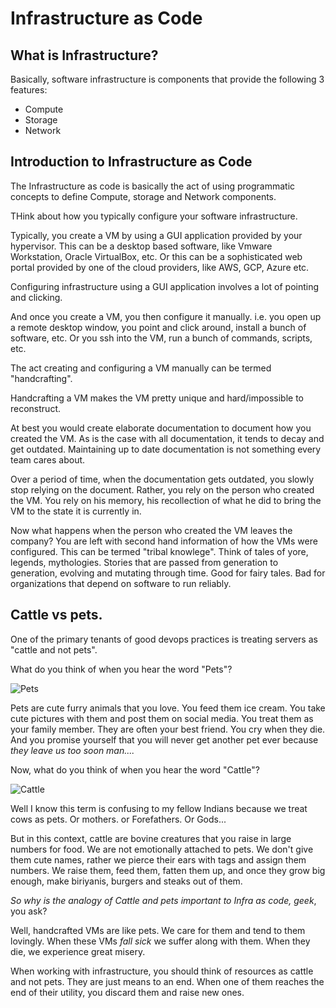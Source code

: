 # Infrastructure as Code

## What is Infrastructure?

Basically, software infrastructure is components that provide the following 3 features:

* Compute
* Storage
* Network

## Introduction to Infrastructure as Code

The Infrastructure as code is basically the act of using programmatic concepts to define Compute, storage and Network components.

THink about how you typically configure your software infrastructure.

Typically, you create a VM by using a GUI application provided by your hypervisor. 
This can be a desktop based software, like Vmware Workstation, Oracle VirtualBox, etc.
Or this can be a sophisticated web portal provided by one of the cloud providers, like AWS, GCP, Azure etc.

Configuring infrastructure using a GUI application involves a lot of pointing and clicking.

And once you create a VM, you then configure it manually. i.e. you open up a remote desktop window, you point and click around, install a bunch of software, etc. Or you ssh into the VM, run a bunch of commands, scripts, etc.

The act creating and configuring a VM manually can be termed "handcrafting". 

Handcrafting a VM makes the VM pretty unique and hard/impossible to reconstruct.

At best you would create elaborate documentation to document how you created the VM.
As is the case with all documentation, it tends to decay and get outdated.
Maintaining up to date documentation is not something every team cares about.

Over a period of time, when the documentation gets outdated, you slowly stop relying on the document. Rather, you rely on the person who created the VM. You rely on his memory, his recollection of what he did to bring the VM to the state it is currently in.

Now what happens when the person who created the VM leaves the company? You are left with second hand information of how the VMs were configured. This can be termed "tribal knowlege". Think of tales of yore, legends, mythologies. Stories that are passed from generation to generation, evolving and mutating through time.  Good for fairy tales. Bad for organizations that depend on software to run reliably.


## Cattle vs pets.

One of the primary tenants of good devops practices is  treating servers as "cattle and not pets".


What do you think of when you hear the word "Pets"?

![Pets](https://i.redd.it/7e7lol4ox0b01.jpg)

Pets are cute furry animals that you love. You feed them ice cream. You take cute pictures with them and post them on social media. You treat them as your family member. They are often your best friend. You cry when they die. And you promise yourself that you will never get another pet ever because *they leave us too soon man....*


Now, what do you think of when you hear the word "Cattle"?

![Cattle](https://i.imgur.com/vxEBriy.jpg)

Well I know this term is confusing to my fellow Indians because we treat cows as pets. Or mothers. or Forefathers. Or Gods... 

But in this context, cattle are bovine creatures that you raise in large numbers for food. We are not emotionally attached to pets. We don't give them cute names,  rather we pierce  their ears with tags and assign them numbers. We raise them, feed them, fatten them up, and once they grow big enough, make biriyanis, burgers and steaks out of them.

*So why is the analogy of Cattle and pets important to Infra as code, geek*, you ask?

Well, handcrafted VMs are like pets. We care for them and tend to them lovingly. When these VMs *fall sick* we suffer along with them. When they die, we experience great misery.

When working with infrastructure, you should think of resources as cattle and not pets.
They are just means to an end. When one of them reaches the end of their utility, you discard them and raise new ones.


